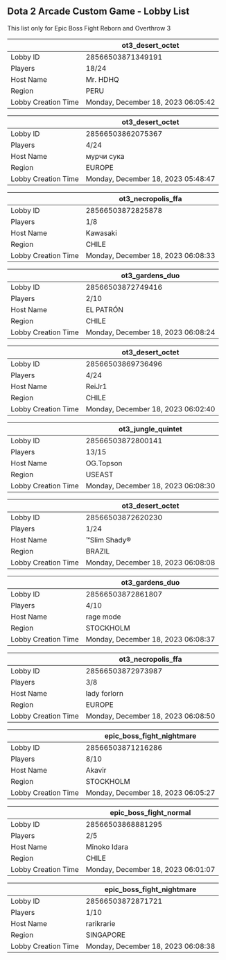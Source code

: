 ## Dota 2 Arcade Custom Game - Lobby List

This list only for Epic Boss Fight Reborn and Overthrow 3

|  | ot3_desert_octet |
| ------ | ------ |
| Lobby ID | 28566503871349191 |
| Players | 18/24 |
| Host Name | Mr. HDHQ |
| Region | PERU |
| Lobby Creation Time | Monday, December 18, 2023 06:05:42 |


|  | ot3_desert_octet |
| ------ | ------ |
| Lobby ID | 28566503862075367 |
| Players | 4/24 |
| Host Name | мурчи сука |
| Region | EUROPE |
| Lobby Creation Time | Monday, December 18, 2023 05:48:47 |


|  | ot3_necropolis_ffa |
| ------ | ------ |
| Lobby ID | 28566503872825878 |
| Players | 1/8 |
| Host Name | Kawasaki |
| Region | CHILE |
| Lobby Creation Time | Monday, December 18, 2023 06:08:33 |


|  | ot3_gardens_duo |
| ------ | ------ |
| Lobby ID | 28566503872749416 |
| Players | 2/10 |
| Host Name | EL PATRÓN |
| Region | CHILE |
| Lobby Creation Time | Monday, December 18, 2023 06:08:24 |


|  | ot3_desert_octet |
| ------ | ------ |
| Lobby ID | 28566503869736496 |
| Players | 4/24 |
| Host Name | ReiJr1 |
| Region | CHILE |
| Lobby Creation Time | Monday, December 18, 2023 06:02:40 |


|  | ot3_jungle_quintet |
| ------ | ------ |
| Lobby ID | 28566503872800141 |
| Players | 13/15 |
| Host Name | OG.Topson |
| Region | USEAST |
| Lobby Creation Time | Monday, December 18, 2023 06:08:30 |


|  | ot3_desert_octet |
| ------ | ------ |
| Lobby ID | 28566503872620230 |
| Players | 1/24 |
| Host Name | ™Slim Shady® |
| Region | BRAZIL |
| Lobby Creation Time | Monday, December 18, 2023 06:08:08 |


|  | ot3_gardens_duo |
| ------ | ------ |
| Lobby ID | 28566503872861807 |
| Players | 4/10 |
| Host Name | rage mode |
| Region | STOCKHOLM |
| Lobby Creation Time | Monday, December 18, 2023 06:08:37 |


|  | ot3_necropolis_ffa |
| ------ | ------ |
| Lobby ID | 28566503872973987 |
| Players | 3/8 |
| Host Name | lady forlorn |
| Region | EUROPE |
| Lobby Creation Time | Monday, December 18, 2023 06:08:50 |


|  | epic_boss_fight_nightmare |
| ------ | ------ |
| Lobby ID | 28566503871216286 |
| Players | 8/10 |
| Host Name | Akavir |
| Region | STOCKHOLM |
| Lobby Creation Time | Monday, December 18, 2023 06:05:27 |


|  | epic_boss_fight_normal |
| ------ | ------ |
| Lobby ID | 28566503868881295 |
| Players | 2/5 |
| Host Name | Minoko Idara |
| Region | CHILE |
| Lobby Creation Time | Monday, December 18, 2023 06:01:07 |


|  | epic_boss_fight_nightmare |
| ------ | ------ |
| Lobby ID | 28566503872871721 |
| Players | 1/10 |
| Host Name | rarikrarie |
| Region | SINGAPORE |
| Lobby Creation Time | Monday, December 18, 2023 06:08:38 |



